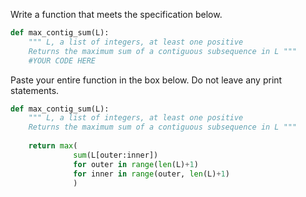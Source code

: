 Write a function that meets the specification below.
```py
def max_contig_sum(L):
    """ L, a list of integers, at least one positive
    Returns the maximum sum of a contiguous subsequence in L """
    #YOUR CODE HERE
```
Paste your entire function in the box below. Do not leave any print statements.
```py
def max_contig_sum(L):
    """ L, a list of integers, at least one positive
    Returns the maximum sum of a contiguous subsequence in L """
    
    return max(
              sum(L[outer:inner]) 
              for outer in range(len(L)+1) 
              for inner in range(outer, len(L)+1)
              )         
```
